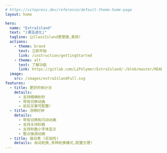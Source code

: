 ```yaml
---
# https://vitepress.dev/reference/default-theme-home-page
layout: home

hero:
  name: "ExtraIsland"
  text: "⌈课岛进化⌋"
  tagline: 让ClassIsland更便捷,美观!
  actions:
    - theme: brand
      text: 立即开始
      link: /instruction/gettingStarted
    - theme: alt
      text: 了解功能
      link: https://gitlab.com/LiPolymer/ExtraIsland/-/blob/master/README.md
  image:
    src: /images/extraIslandFull.svg
features:
  - title: 更好的倒计日
    details:
      - 支持精确到秒
      - 带有切换动画
      - 前后文案可配置!
  - title: 流畅时钟
    details:
      - 带有切换和闪动动画
      - 支持关闭秒数
      - 支持秒数小字体显示
      - 整点强调动画
  - title: 值日表 (实验性)
    details: 自动轮换,多种轮换模式,配置方便!
---
```

